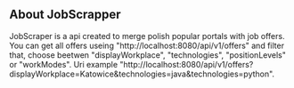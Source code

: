 ## About JobScrapper
JobScraper is a api created to merge polish popular portals with job offers.
You can get all offers useing "http://localhost:8080/api/v1/offers" and filter that, choose beetwen "displayWorkplace", "technologies", "positionLevels" or "workModes".
Uri example "http://localhost:8080/api/v1/offers?displayWorkplace=Katowice&technologies=java&technologies=python".
